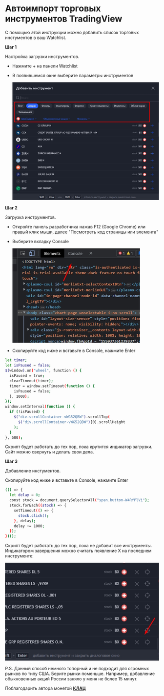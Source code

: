 # Автоимпорт торговых инструментов TradingView

С помощью этой инструкции можно добавить список торговых инстументов в ваш Watchlist.

**Шаг 1**

Настройка загрузки инструментов.

- Нажмите + на панели Watchlist
- В появившемся окне выберите параметры инструментов

  ![Step1](https://github.com/vladpantyukhin/clicker-for-tradingview/blob/main/screenshots/step1.jpg)

**Шаг 2**

Загрузка инструментов.

- Откройте панель разработчика нажав F12 (Google Chrome)
  или правый клик мыши, далее "Посмотреть код страницы или элемента"
- Выберите вкладку Console

  ![Step2](https://github.com/vladpantyukhin/clicker-for-tradingview/blob/main/screenshots/step2.jpg)

- Скопируйте код ниже и вставьте в Console, нажмите Enter

```sh
let timer;
let isPaused = false;
$(window).on("wheel", function () {
  isPaused = true;
  clearTimeout(timer);
  timer = window.setTimeout(function () {
    isPaused = false;
  }, 1000);
});
window.setInterval(function () {
  if (!isPaused) {
    $("div.scrollContainer-vWG52QBW").scrollTop(
      $("div.scrollContainer-vWG52QBW")[0].scrollHeight
    );
  }
}, 500);
```

Скрипт будет работать до тех пор, пока крутится индикатор загрузки. Сайт можно свернуть и делать свои дела.

**Шаг 3**

Добавление инстументов.

Скопируйте код ниже и вставьте в Console, нажмите Enter

```sh
(() => {
  let delay = 0;
  const stock = document.querySelectorAll("span.button-W4RYPlVi");
  stock.forEach((stock) => {
    setTimeout(() => {
      stock.click();
    }, delay);
    delay += 1000;
  });
})();
```

Скрипт будет работать до тех пор, пока не добавит все инструменты.
Индикатором завершения можно считать появление Х на последнем инструменте:

![Step3](https://github.com/vladpantyukhin/clicker-for-tradingview/blob/main/screenshots/step3.jpg)

P.S. Данный способ немного топорный и не подходит для огромных рынков по типу США. Берите рынки поменьше. Например, добавление обыкновенных акций России заняло у меня не более 15 минут.

Поблагодарить автора монетой **[КЛАЦ](https://pay.cloudtips.ru/p/6bacb6ea)**
